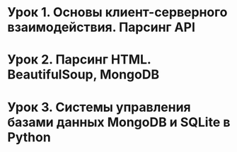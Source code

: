 # Урок 1. Основы клиент-серверного взаимодействия. Парсинг API

# Урок 2. Парсинг HTML. BeautifulSoup, MongoDB

# Урок 3. Системы управления базами данных MongoDB и SQLite в Python